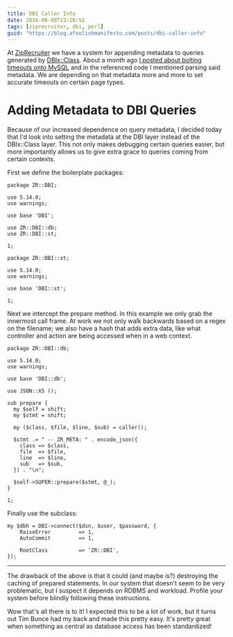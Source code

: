 ```yaml
---
title: DBI Caller Info
date: 2016-06-08T23:26:52
tags: [ziprecruiter, dbi, perl]
guid: "https://blog.afoolishmanifesto.com/posts/dbi-caller-info"
---
```

At [ZipRecruiter](https://web.archive.org/web/20190330183125/https://www.ziprecruiter.com/hiring/technology) we have a system for appending
metadata to queries generated by
[DBIx::Class](https://metacpan.org/pod/DBIx::Class).  About a month ago [I
posted about bolting timeouts onto
MySQL](https://blog.afoolishmanifesto.com/posts/put-mysql-in-timeout/) and in
the referenced code I mentioned parsing said metadata.  We are depending on that
metadata more and more to set accurate timeouts on certain page types.

<!--more-->

# Adding Metadata to DBI Queries

Because of our increased dependence on query metadata, I decided today that I'd
look into setting the metadata at the DBI layer instead of the DBIx::Class
layer.  This not only makes debugging certain queries easier, but more
importantly allows us to give extra grace to queries coming from certain
contexts.


First we define the boilerplate packages:

```
package ZR::DBI;

use 5.14.0;
use warnings;

use base 'DBI';

use ZR::DBI::db;
use ZR::DBI::st;

1;
```

```
package ZR::DBI::st;

use 5.14.0;
use warnings;

use base 'DBI::st';

1;

```

Next we intercept the prepare method.  In this example we only grab the
innermost call frame.  At work we not only walk backwards based on a regex on
the filename; we also have a hash that adds extra data, like what controller and
action are being accessed when in a web context.

```
package ZR::DBI::db;

use 5.14.0;
use warnings;

use base 'DBI::db';

use JSON::XS ();

sub prepare {
  my $self = shift;
  my $stmt = shift;

  my ($class, $file, $line, $sub) = caller();

  $stmt .= " -- ZR_META: " . encode_json({
    class => $class,
    file  => $file,
    line  => $line,
    sub   => $sub,
  }) . "\n";

  $self->SUPER::prepare($stmt, @_);
}

1;

```

Finally use the subclass:

```
my $dbh = DBI->connect($dsn, $user, $password, {
    RaiseError         => 1,
    AutoCommit         => 1,

    RootClass          => 'ZR::DBI',
});
```

---

The drawback of the above is that it could (and maybe is?) destroying the
caching of prepared statements.  In our system that doesn't seem to be very
problematic, but I suspect it depends on RDBMS and workload.  Profile your
system before blindly following these instructions.

Wow that's all there is to it!  I expected this to be a lot of work, but it
turns out Tim Bunce had my back and made this pretty easy.  It's pretty great
when something as central as database access has been standardized!
